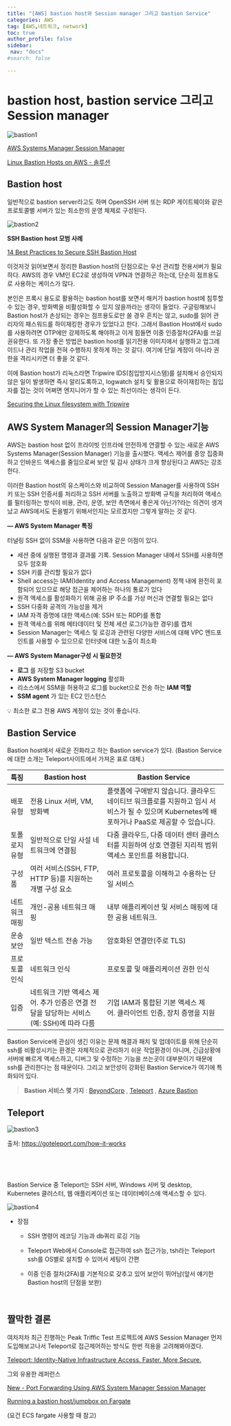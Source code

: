 ```yaml
---
title: "[AWS] bastion host와 Session manager 그리고 bastion Service"
categories: AWS
tag: [AWS,네트워크, network]
toc: true
author_profile: false
sidebar:
 nav: "docs"
#search: false

---
```


# **bastion host, bastion service 그리고 Session manager**

![bastion1](https://user-images.githubusercontent.com/75375944/208288367-737063e6-f2df-41ee-af57-ec3430de481f.png)

[AWS Systems Manager Session Manager](https://docs.aws.amazon.com/systems-manager/latest/userguide/session-manager.html)

[Linux Bastion Hosts on AWS - 솔루션](https://aws.amazon.com/ko/solutions/implementations/linux-bastion/)

## **Bastion host**

일반적으로 bastion server라고도 하며 OpenSSH 서버 또는 RDP 게이트웨이와 같은 프로토콜별 서버가 있는 최소한의 운영 체제로 구성된다.

![bastion2](https://user-images.githubusercontent.com/75375944/208288369-f877f800-a265-42a0-86a8-c46fc1872095.png)

**SSH Bastion host 모범 사례**

[14 Best Practices to Secure SSH Bastion Host](https://goteleport.com/blog/security-hardening-ssh-bastion-best-practices/)

이것저것 읽어보면서 정리한 Bastion host의 단점으로는 우선 관리할 전용서버가 필요하다. AWS의 경우 VM인 EC2로 생성하여 VPN과 연결하곤 하는데, 단순히 점프용도로 사용하는 케이스가 많다. 

본인은 프록시 용도로 활용하는 bastion host를 보면서 해커가 bastion host에 침투할 수 있는 경우, 방화벽을 비활성화할 수 있지 않을까라는 생각이 들었다. 구글링해보니 Bastion host가 손상되는 경우는 점프용도로만 쓸 경우 흔치는 않고, sudo를 읽어 관리자의 패스워드를 하이재킹한 경우가 있었다고 한다. 그래서 Bastion Host에서 sudo를 사용하려면 OTP에만 강제하도록 해야하고 이게 힘들면 이중 인증절차(2FA)를 쓰길 권유한다. 또 가장 좋은 방법은 bastion host를 읽기전용 이미지에서 실행하고 업그레이드나 관리 작업을 전혀 수행하지 못하게 하는 것 같다. 여기에 단일 계정이 아니라 권한을 격리시키면 더 좋을 것 같다.

이에 Bastion host가 리눅스라면 Tripwire IDS(침입방지시스템)를 설치해서 승인되지않은 일이 발생하면 즉시 알리도록하고, logwatch 설치 및 활용으로 하이재킹하는 침입자를 잡는 것이 어쩌면 엔지니어가 할 수 있는 최선이라는 생각이 든다.

[Securing the Linux filesystem with Tripwire](https://opensource.com/article/18/1/securing-linux-filesystem-tripwire)

## AWS System Manager의 Session Manager기능

AWS는 bastion host 없이 프라이빗 인프라에 안전하게 연결할 수 있는 새로운 AWS Systems Manager(Session Manager) 기능을 출시했다. 액세스 제어를 중앙 집중화하고 인바운드 액세스를 줄임으로써 보안 및 감사 상태가 크게 향상된다고 AWS는 강조한다.

이러한 Bastion host의 유스케이스와 비교하여 Session Manager를 사용하여 SSH 키 또는 SSH 인증서를 처리하고 SSH 서버를 노출하고 방화벽 규칙을 처리하여 액세스를 필터링하는 방식이 비용, 관리, 운영, 보안 측면에서 좋은게 아닌가?라는 의견이 생겨났고 AWS에서도 돈을벌기 위해서인지는 모르겠지만 그렇게 말하는 것 같다.

**— AWS System Manager 특징**

터널링 SSH 없이 SSM을 사용하면 다음과 같은 이점이 있다.

- 세션 중에 실행된 명령과 결과를 기록. Session Manager 내에서 SSH를 사용하면 모두 암호화
- SSH 키를 관리할 필요가 없다
- Shell access는 IAM(Identity and Access Management) 정책 내에 완전히 포함되어 있으므로 해당 접근을 제어하는 하나의 통로가 있다
- 원격 액세스를 활성화하기 위해 공용 IP 주소를 가상 머신과 연결할 필요는 없다
- SSH 다중화 공격의 가능성을 제거
- IAM 자격 증명에 대한 액세스(예: SSH 또는 RDP)를 통합
- 원격 액세스를 위해 메타데이터 및 전체 세션 로그(가능한 경우)를 캡처
- Session Manager는 액세스 및 로깅과 관련된 다양한 서비스에 대해 VPC 엔드포인트를 사용할 수 있으므로 인터넷에 대한 노출이 최소화

**— AWS System Manager구성 시 필요한것**

- **로그** 를 저장할 S3 bucket
- **AWS System Manager logging** 활성화
- 리소스에서 SSM을 허용하고 로그를 bucket으로 전송 하는 **IAM 역할**
- **SSM agent** 가 있는 EC2 인스턴스

<aside>
💡 최소한 로그 전용 AWS 계정이 있는 것이 좋습니다.

</aside>

## Bastion Service

Bastion host에서 새로운 진화라고 하는 Bastion service가 있다. (Bastion Service에 대한 소개는 Teleport사이트에서 가져온 표로 대체.)

| 특징      | Bastion host                                          | Bastion Service                                                                          |
| ------- | ----------------------------------------------------- | ---------------------------------------------------------------------------------------- |
| 배포 유형   | 전용 Linux 서버, VM, 방화벽                                  | 플랫폼에 구애받지 않습니다. 클라우드 네이티브 워크플로를 지원하고 임시 서비스가 될 수 있으며 Kubernetes에 배포하거나 PaaS로 제공할 수 있습니다. |
| 토폴로지 유형 | 일반적으로 단일 사설 네트워크에 연결됨                                 | 다중 클라우드, 다중 데이터 센터 클러스터를 지원하여 상호 연결된 지리적 범위 액세스 포인트를 허용합니다.                              |
| 구성품     | 여러 서비스(SSH, FTP, HTTP 등)를 지원하는 개별 구성 요소               | 여러 프로토콜을 이해하고 수용하는 단일 서비스                                                                |
| 네트워크 매핑 | 개인-공용 네트워크 매핑                                         | 내부 애플리케이션 및 서비스 매핑에 대한 공용 네트워크.                                                          |
| 운송 보안   | 일반 텍스트 전송 가능                                          | 암호화된 연결만(주로 TLS)                                                                         |
| 프로토콜 인식 | 네트워크 인식                                               | 프로토콜 및 애플리케이션 권한 인식                                                                      |
| 입증      | 네트워크 기반 액세스 제어. 추가 인증은 연결 전달을 담당하는 서비스(예: SSH)에 따라 다름 | 기업 IAM과 통합된 기본 액세스 제어. 클라이언트 인증, 장치 증명을 지원                                               |

Bastion Service에 관심이 생긴 이유는 문제 해결과 패치 및 업데이트를 위해 단순히 ssh를 비활성시키는 환경은 자체적으로 관리하기 쉬운 작업환경이 아니며, 긴급상황에 서버에 빠르게 액세스하고, 디버그 및 수정하는 기능을 쓰는곳이 대부분이기 때문에 ssh를 관리한다는 점 때문이다. 그리고 보안성이 강화된 Bastion Service가 여기에 특화되어 있다.

> **Bastion 서비스 몇 가지** : [BeyondCorp](https://cloud.google.com/beyondcorp) , [Teleport](https://goteleport.com/how-it-works/) , [Azure Bastion](https://docs.microsoft.com/en-us/azure/bastion/bastion-overview)

## **Teleport**

![bastion3](https://user-images.githubusercontent.com/75375944/208288372-158c7629-8c57-4605-b238-170762f770b5.png)

출처: https://goteleport.com/how-it-works

    

    

Bastion Service 중 Teleport는 SSH 서버, Windows 서버 및 desktop, Kubernetes 클러스터, 웹 애플리케이션 또는 데이터베이스에 액세스할 수 있다.

![bastion4](https://user-images.githubusercontent.com/75375944/208288376-09c559d4-8e26-4055-a46d-edc0ac53fd4c.png)

- 장점
  
  - SSH 명령어 레코딩 기능과 db쿼리 로깅 기능
  
  - Teleport Web에서 Console로 접근하여 ssh 접근가능, tsh라는 Teleport ssh를 OS별로 설치할 수 있어서 세팅이 간편
  
  - 이중 인증 절차(2FA)를 기본적으로 갖추고 있어 보안이 뛰어남(앞서 얘기한 Bastion host의 단점을 보완)

    

## 짤막한 결론

여차저차 최근 진행하는 Peak Triffic Test 프로젝트에 AWS Session Manager 먼저 도입해보고나서 Teleport로 접근제어하는 방식도 한번 적용을 고려해봐야겠다.

[Teleport: Identity-Native Infrastructure Access. Faster. More Secure.](https://goteleport.com/)

그외 유용한 레퍼런스

[New - Port Forwarding Using AWS System Manager Session Manager ](https://aws.amazon.com/ko/blogs/aws/new-port-forwarding-using-aws-system-manager-sessions-manager/)

[Running a bastion host/jumpbox on Fargate](https://blog.deleu.dev/running-a-bastion-host-on-fargate/)

(요건 ECS fargate 사용할 때 참고)
